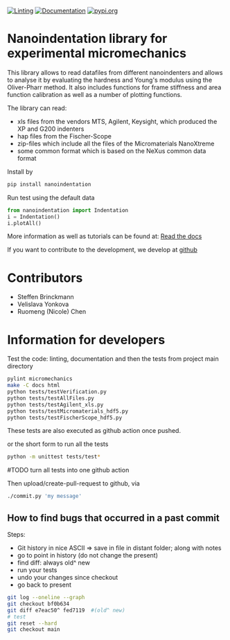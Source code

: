 [![Linting](https://github.com/micromechanics/micromechanics/actions/workflows/pylint.yml/badge.svg)](https://github.com/micromechanics/micromechanics/actions/workflows/pylint.yml)
[![Documentation](https://github.com/micromechanics/micromechanics/actions/workflows/docs.yml/badge.svg)](https://github.com/micromechanics/micromechanics/actions/workflows/docs.yml)
[![pypi.org](https://github.com/micromechanics/micromechanics/actions/workflows/pypi.yml/badge.svg)](https://github.com/micromechanics/micromechanics/actions/workflows/pypi.yml)

# Nanoindentation library for experimental micromechanics
This library allows to read datafiles from different nanoindenters and allows to analyse it by evaluating the hardness and Young's modulus using the Oliver-Pharr method. It also includes functions for frame stiffness and area function calibration as well as a number of plotting functions.

The library can read:
- xls files from the vendors MTS, Agilent, Keysight, which produced the XP and G200 indenters
- hap files from the Fischer-Scope
- zip-files which include all the files of the Micromaterials NanoXtreme
- some common format which is based on the NeXus common data format

Install by
``` bash
pip install nanoindentation
```

Run test using the default data
``` python
from nanoindentation import Indentation
i = Indentation()
i.plotAll()
```

More information as well as tutorials can be found at: [Read the docs](https://micromechanics.github.io/micromechanics/)

If you want to contribute to the development, we develop at [github](https://github.com/micromechanics/micromechanics)


# Contributors
- Steffen Brinckmann
- Velislava Yonkova
- Ruomeng (Nicole) Chen


# Information for developers
Test the code: linting, documentation and then the tests from project main directory
``` bash
pylint micromechanics
make -C docs html
python tests/testVerification.py
python tests/testAllFiles.py
python tests/testAgilent_xls.py
python tests/testMicromaterials_hdf5.py
python tests/testFischerScope_hdf5.py
```
These tests are also executed as github action once pushed.

or the short form to run all the tests
``` bash
python -m unittest tests/test*
```

#TODO turn all tests into one github action

Then upload/create-pull-request to github, via
``` bash
./commit.py 'my message'
```

## How to find bugs that occurred in a past commit
Steps:
- Git history in nice ASCII  => save in file in distant folder; along with notes
- go to point in history (do not change the present)
- find diff: always old^ new
- run your tests
- undo your changes since checkout
- go back to present

``` bash
git log --oneline --graph
git checkout bf0b634
git diff e7eac50^ fed7119  #(old^ new)
# test
git reset --hard
git checkout main
```
